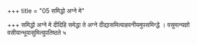 +++
title = "05 समिद्धो अग्ने मे"

+++
समिद्धो अग्ने मे दीदिहि समेद्धा ते अग्ने दीद्यासमित्याहवनीयमुपसमिन्द्धे । वसुमान्यज्ञो वसीयान्भूयासुमित्युपतिष्ठते ५